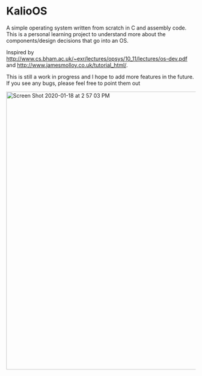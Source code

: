 # KalioOS

A simple operating system written from scratch in C and assembly code. This is a personal learning project to understand more about the components/design decisions that go into an OS.

Inspired by http://www.cs.bham.ac.uk/~exr/lectures/opsys/10_11/lectures/os-dev.pdf and http://www.jamesmolloy.co.uk/tutorial_html/. 

This is still a work in progress and I hope to add more features in the future. If you see any bugs, please feel free to point them out

<img width="738" alt="Screen Shot 2020-01-18 at 2 57 03 PM" src="https://user-images.githubusercontent.com/10374201/72669687-16cbf680-3a03-11ea-96e9-a6a008517399.png">
